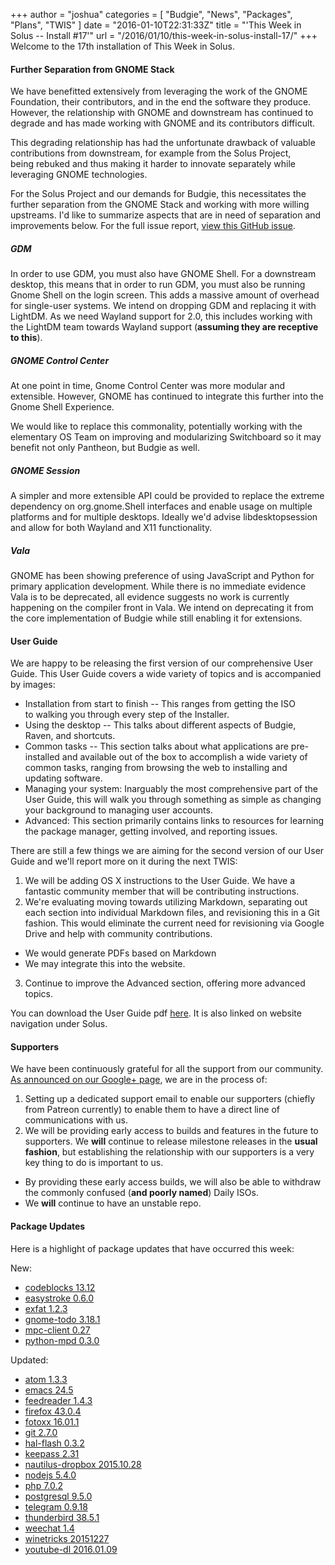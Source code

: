 +++
author = "joshua"
categories = [
"Budgie",
"News",
"Packages",
"Plans",
"TWIS"
]
date =  "2016-01-10T22:31:33Z"
title = "'This Week in Solus -- Install #17'"
url = "/2016/01/10/this-week-in-solus-install-17/"
+++ 
Welcome to the 17th installation of This Week in Solus. 

#### Further Separation from GNOME Stack

We have benefitted extensively from leveraging the work of the GNOME Foundation, their contributors, and in the end the software they produce. However, the relationship with GNOME and downstream has continued to degrade and has made 
working with GNOME and its contributors difficult.

This degrading relationship has had the unfortunate drawback of valuable contributions from downstream, for example from the Solus Project, being rebuked and thus making it harder to innovate separately while leveraging GNOME technologies.

For the Solus Project and our demands for Budgie, this necessitates the further separation from the GNOME Stack and working with more willing upstreams. I'd like to summarize aspects that are in need of separation and improvements below. 
For the full issue report, [view this GitHub issue](https://github.com/solus-project/budgie-desktop/issues/313).

##### GDM

In order to use GDM, you must also have GNOME Shell. For a downstream desktop, this means that in order to run GDM, you must also be running Gnome Shell on the login screen. This adds a massive amount of overhead for single-user systems. 
We intend on dropping GDM and replacing it with LightDM. As we need Wayland support for 2.0, this includes working with the LightDM team towards Wayland support (**assuming they are receptive to this**).

##### GNOME Control Center

At one point in time, Gnome Control Center was more modular and extensible. However, GNOME has continued to integrate this further into the Gnome Shell Experience.

We would like to replace this commonality, potentially working with the elementary OS Team on improving and modularizing Switchboard so it may benefit not only Pantheon, but Budgie as well.

##### GNOME Session

A simpler and more extensible API could be provided to replace the extreme dependency on org.gnome.Shell interfaces and enable usage on multiple platforms and for multiple desktops. Ideally we'd advise libdesktopsession and allow for both 
Wayland and X11 functionality.

##### Vala

GNOME has been showing preference of using JavaScript and Python for primary application development. While there is no immediate evidence Vala is to be deprecated, all evidence suggests no work is currently happening on the compiler front in Vala. 
We intend on deprecating it from the core implementation of Budgie while still enabling it for extensions.

#### User Guide

We are happy to be releasing the first version of our comprehensive User Guide. This User Guide covers a wide variety of topics and is accompanied by images:

- Installation from start to finish -- This ranges from getting the ISO to walking you through every step of the Installer.
- Using the desktop -- This talks about different aspects of Budgie, Raven, and shortcuts.
- Common tasks -- This section talks about what applications are pre-installed and available out of the box to accomplish a wide variety of common tasks, ranging from browsing the web to installing and updating software.
- Managing your system: Inarguably the most comprehensive part of the User Guide, this will walk you through something as simple as changing your background to managing user accounts.
- Advanced: This section primarily contains links to resources for learning the package manager, getting involved, and reporting issues.

There are still a few things we are aiming for the second version of our User Guide and we'll report more on it during the next TWIS:

1. We will be adding OS X instructions to the User Guide. We have a fantastic community member that will be contributing instructions.
2. We're evaluating moving towards utilizing Markdown, separating out each section into individual Markdown files, and revisioning this in a Git fashion. This would eliminate the current need for revisioning via Google Drive and help with community contributions. 
- We would generate PDFs based on Markdown
- We may integrate this into the website.
3. Continue to improve the Advanced section, offering more advanced topics.
 
You can download the User Guide pdf [here](https://drive.google.com/file/d/0B5Ymf8oYXx-PWTVJR0pmM3daZUE/view?usp=sharing). It is also linked on website navigation under Solus.

#### Supporters

We have been continuously grateful for all the support from our community. [As announced on our Google+ page](https://plus.google.com/+Solus-Project/posts/M1oJ6zk2kbA), we are in the process of:

1. Setting up a dedicated support email to enable our supporters (chiefly from Patreon currently) to enable them to have a direct line of communications with us.
2. We will be providing early access to builds and features in the future to supporters. We **will** continue to release milestone releases in the **usual fashion**, but establishing the relationship with our supporters is a very key thing to do is important to us. 
- By providing these early access builds, we will also be able to withdraw the commonly confused (**and poorly named**) Daily ISOs.
- We **will** continue to have an unstable repo.
      
#### Package Updates

Here is a highlight of package updates that have occurred this week:

New: 

- [codeblocks 13.12](https://git.solus-project.com/packages/codeblocks/commit/?id=17fa91b3477867899ae1b13bf90035930082e849)            
- [easystroke 0.6.0](https://git.solus-project.com/packages/easystroke/commit/?id=c598f7765676698c8aa66aa362cf07b9d6f4ef77)            
- [exfat 1.2.3](https://git.solus-project.com/packages/exfat/commit/?id=7d16fba9e440566968ca9941ed5545110fc1948a)            
- [gnome-todo 3.18.1](https://git.solus-project.com/packages/gnome-todo/commit/?id=6506f099d4036d6870204378344952a77f40ca33)            
- [mpc-client 0.27](https://git.solus-project.com/packages/mpc-client/commit/?id=bfe4d8f2d9b3c51ca4beade9ac10a2035dedfcf4)            
- [python-mpd 0.3.0](https://git.solus-project.com/packages/python-mpd/commit/?id=3bfb015dbcb336d0dfdf1b3c9bf4ccb2348a605e)

Updated:

- [atom 1.3.3](https://git.solus-project.com/packages/atom/commit/?id=02d596b1490828d6a968f01cb8db2e03b9ccdd2d)            
- [emacs 24.5](https://git.solus-project.com/packages/emacs/commit/?id=eb1c10c9c2e5ea44f73b463c5e7e1ad04879f0e2)            
- [feedreader 1.4.3](https://git.solus-project.com/packages/feedreader/commit/?id=92268adcde3902881418aae456ac9faa85fe317b)            
- [firefox 43.0.4](https://git.solus-project.com/packages/firefox/commit/?id=6d9c5bbe4fa753115ddb69a511169c75ef81693b)            
- [fotoxx 16.01.1](https://git.solus-project.com/packages/fotoxx/commit/?id=79b9fbe840533d7c02b48fda6b7e43b782aec9b9)            
- [git 2.7.0](https://git.solus-project.com/packages/git/commit/?id=e31ba39af16919b130fd9eaf36c9e019b96ee3a3)            
- [hal-flash 0.3.2](https://git.solus-project.com/packages/hal-flash/commit/?id=2f94c9f75d90b1470b5d18abfa7ac518863b6747)            
- [keepass 2.31](https://git.solus-project.com/packages/keepass/commit/?id=97a9df7c4633a5c77306a917b5969f044672dc0e)            
- [nautilus-dropbox 2015.10.28](https://git.solus-project.com/packages/nautilus-dropbox/commit/?id=b1f924275f1731e07e3f5d00056fd9e32d6175db)            
- [nodejs 5.4.0](https://git.solus-project.com/packages/nodejs/commit/?id=af108913ae9d47c52d0767625f79ac16ada67bd3)            
- [php 7.0.2](https://git.solus-project.com/packages/php/commit/?id=c4edbeef9f68ab20162f75216470a63acbbd8b8d)            
- [postgresql 9.5.0](https://git.solus-project.com/packages/postgresql/commit/?id=c7090807b6e2f56774031c4ef47aec0cb95dc44b)            
- [telegram 0.9.18](https://git.solus-project.com/packages/telegram/commit/?id=cfa4602015eb5ca1f249d6af2a441ce0015102d6)            
- [thunderbird 38.5.1](https://git.solus-project.com/packages/thunderbird/commit/?id=d756f70fc1fd3ee80bc10d02791f0157a33e3a78)            
- [weechat 1.4](https://git.solus-project.com/packages/weechat/commit/?id=a7dff32827083568b2459d6e2694408980be3817)            
- [winetricks 20151227](https://git.solus-project.com/packages/winetricks/commit/?id=a0e7443a83a0f9f7cd254eed7c5897c2123f8ccc)            
- [youtube-dl 2016.01.09](https://git.solus-project.com/packages/youtube-dl/commit/?id=42fe3333ebaf5859085909e31a2435237026a863)